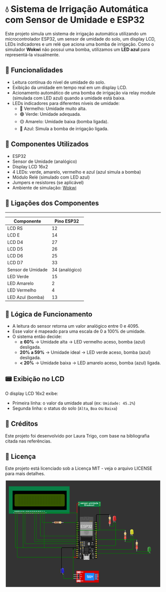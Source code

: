 # 💧 Sistema de Irrigação Automática com Sensor de Umidade e ESP32

Este projeto simula um sistema de irrigação automática utilizando um microcontrolador ESP32, um sensor de umidade do solo, um display LCD, LEDs indicadores e um relé que aciona uma bomba de irrigação. Como o simulador **Wokwi** não possui uma bomba, utilizamos um **LED azul** para representá-la visualmente.

## 🚀 Funcionalidades

- Leitura contínua do nível de umidade do solo.
- Exibição da umidade em tempo real em um display LCD.
- Acionamento automático de uma bomba de irrigação via relay module (simulada com LED azul) quando a umidade está baixa.
- LEDs indicadores para diferentes níveis de umidade:
  - 🔴 Vermelho: Umidade muito alta.
  - 🟢 Verde: Umidade adequada.
  - 🟡 Amarelo: Umidade baixa (bomba ligada).
  - 🔵 Azul: Simula a bomba de irrigação ligada.

## 🧰 Componentes Utilizados

- ESP32
- Sensor de Umidade (analógico)
- Display LCD 16x2
- 4 LEDs: verde, amarelo, vermelho e azul (azul simula a bomba)
- Módulo Relé (simulado com LED azul)
- Jumpers e resistores (se aplicável)
- Ambiente de simulação: [Wokwi](https://wokwi.com/)

## 🔌 Ligações dos Componentes

--------------------------------------
| Componente         |   Pino ESP32   |
|--------------------|----------------|
| LCD RS             | 12             |
| LCD E              | 14             |
| LCD D4             | 27             |
| LCD D5             | 26             |
| LCD D6             | 25             |
| LCD D7             | 33             |
| Sensor de Umidade  | 34 (analógico) |
| LED Verde          | 15             |
| LED Amarelo        | 2              |
| LED Vermelho       | 4              |
| LED Azul (bomba)   | 13             |

## 🧠 Lógica de Funcionamento

- A leitura do sensor retorna um valor analógico entre 0 e 4095.
- Esse valor é mapeado para uma escala de 0 a 100% de umidade.
- O sistema então decide:
  - **≥ 60%** → Umidade alta → LED vermelho aceso, bomba (azul) desligada.
  - **20% a 59%** → Umidade ideal → LED verde aceso, bomba (azul) desligada.
  - **< 20%** → Umidade baixa → LED amarelo aceso, bomba (azul) ligada.

## 📟 Exibição no LCD

O display LCD 16x2 exibe:
- Primeira linha: o valor da umidade atual (ex: `Umidade: 45.2%`)
- Segunda linha: o status do solo (`Alta`, `Boa` ou `Baixa`)

## 🎥 Créditos

Este projeto foi desenvolvido por Laura Trigo, com base na bibliografia citada nas referências.

## 📜 Licença

Este projeto está licenciado sob a Licença MIT - veja o arquivo LICENSE para mais detalhes.

<div align="center">
  <img src="images/image.png" alt="Circuito no Simulador" width="500">
</div>
